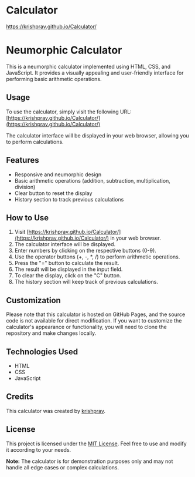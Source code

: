 # Calculator



https://krishprav.github.io/Calculator/

# Neumorphic Calculator

This is a neumorphic calculator implemented using HTML, CSS, and JavaScript. It provides a visually appealing and user-friendly interface for performing basic arithmetic operations.

## Usage

To use the calculator, simply visit the following URL: [https://krishprav.github.io/Calculator/](https://krishprav.github.io/Calculator/)

The calculator interface will be displayed in your web browser, allowing you to perform calculations.

## Features

- Responsive and neumorphic design
- Basic arithmetic operations (addition, subtraction, multiplication, division)
- Clear button to reset the display
- History section to track previous calculations

## How to Use

1. Visit [https://krishprav.github.io/Calculator/](https://krishprav.github.io/Calculator/) in your web browser.
2. The calculator interface will be displayed.
3. Enter numbers by clicking on the respective buttons (0-9).
4. Use the operator buttons (+, -, *, /) to perform arithmetic operations.
5. Press the "=" button to calculate the result.
6. The result will be displayed in the input field.
7. To clear the display, click on the "C" button.
8. The history section will keep track of previous calculations.

## Customization

Please note that this calculator is hosted on GitHub Pages, and the source code is not available for direct modification. If you want to customize the calculator's appearance or functionality, you will need to clone the repository and make changes locally.

## Technologies Used

- HTML
- CSS
- JavaScript

## Credits

This calculator was created by [krishprav](https://github.com/krishprav).

## License

This project is licensed under the [MIT License](LICENSE). Feel free to use and modify it according to your needs.

**Note:** The calculator is for demonstration purposes only and may not handle all edge cases or complex calculations.
